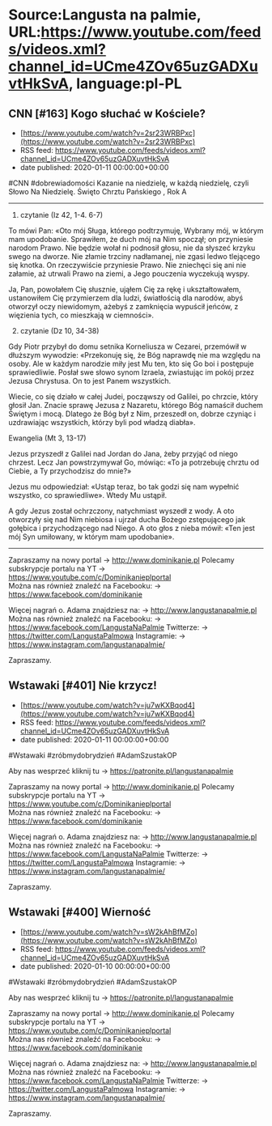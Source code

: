 # Source:Langusta na palmie, URL:https://www.youtube.com/feeds/videos.xml?channel_id=UCme4ZOv65uzGADXuvtHkSvA, language:pl-PL

## CNN [#163] Kogo słuchać w Kościele?
 - [https://www.youtube.com/watch?v=2sr23WRBPxc](https://www.youtube.com/watch?v=2sr23WRBPxc)
 - RSS feed: https://www.youtube.com/feeds/videos.xml?channel_id=UCme4ZOv65uzGADXuvtHkSvA
 - date published: 2020-01-11 00:00:00+00:00

#CNN #dobrewiadomości 
Kazanie na niedzielę, w każdą niedzielę, czyli Słowo Na Niedzielę.
Święto Chrztu Pańskiego , Rok A
______________________________________________

1. czytanie (Iz 42, 1-4. 6-7)

To mówi Pan:
«Oto mój Sługa, którego podtrzymuję, Wybrany mój, w którym mam upodobanie. Sprawiłem, że duch mój na Nim spoczął; on przyniesie narodom Prawo. Nie będzie wołał ni podnosił głosu, nie da słyszeć krzyku swego na dworze. Nie złamie trzciny nadłamanej, nie zgasi ledwo tlejącego się knotka. On rzeczywiście przyniesie Prawo. Nie zniechęci się ani nie załamie, aż utrwali Prawo na ziemi, a Jego pouczenia wyczekują wyspy.

Ja, Pan, powołałem Cię słusznie, ująłem Cię za rękę i ukształtowałem, ustanowiłem Cię przymierzem dla ludzi, światłością dla narodów, abyś otworzył oczy niewidomym, ażebyś z zamknięcia wypuścił jeńców, z więzienia tych, co mieszkają w ciemności».

2. czytanie (Dz 10, 34-38)

Gdy Piotr przybył do domu setnika Korneliusza w Cezarei, przemówił w dłuższym wywodzie: «Przekonuję się, że Bóg naprawdę nie ma względu na osoby. Ale w każdym narodzie miły jest Mu ten, kto się Go boi i postępuje sprawiedliwie. Posłał swe słowo synom Izraela, zwiastując im pokój przez Jezusa Chrystusa. On to jest Panem wszystkich.

Wiecie, co się działo w całej Judei, począwszy od Galilei, po chrzcie, który głosił Jan. Znacie sprawę Jezusa z Nazaretu, którego Bóg namaścił duchem Świętym i mocą. Dlatego że Bóg był z Nim, przeszedł on, dobrze czyniąc i uzdrawiając wszystkich, którzy byli pod władzą diabła».

Ewangelia (Mt 3, 13-17)

Jezus przyszedł z Galilei nad Jordan do Jana, żeby przyjąć od niego chrzest. Lecz Jan powstrzymywał Go, mówiąc: «To ja potrzebuję chrztu od Ciebie, a Ty przychodzisz do mnie?»

Jezus mu odpowiedział: «Ustąp teraz, bo tak godzi się nam wypełnić wszystko, co sprawiedliwe». Wtedy Mu ustąpił.

A gdy Jezus został ochrzczony, natychmiast wyszedł z wody. A oto otworzyły się nad Nim niebiosa i ujrzał ducha Bożego zstępującego jak gołębica i przychodzącego nad Niego. A oto głos z nieba mówił: «Ten jest mój Syn umiłowany, w którym mam upodobanie».
________________________________________
Zapraszamy na nowy portal 
→ http://www.dominikanie.pl
Polecamy subskrypcje portalu na YT
→ https://www.youtube.com/c/Dominikanieplportal  
Można nas również znaleźć na Facebooku: 
→ https://www.facebook.com/dominikanie

Więcej nagrań o. Adama znajdziesz na: 
→ http://www.langustanapalmie.pl
Można nas również znaleźć na Facebooku: 
→ https://www.facebook.com/LangustaNaPalmie
Twitterze: 
→ https://twitter.com/LangustaPalmowa
Instagramie: 
→ https://www.instagram.com/langustanapalmie/

Zapraszamy.

## Wstawaki [#401] Nie krzycz!
 - [https://www.youtube.com/watch?v=ju7wKXBqod4](https://www.youtube.com/watch?v=ju7wKXBqod4)
 - RSS feed: https://www.youtube.com/feeds/videos.xml?channel_id=UCme4ZOv65uzGADXuvtHkSvA
 - date published: 2020-01-11 00:00:00+00:00

#Wstawaki #zróbmydobrydzień #AdamSzustakOP

Aby nas wesprzeć kliknij tu → https://patronite.pl/langustanapalmie

Zapraszamy na nowy portal 
→ http://www.dominikanie.pl
Polecamy subskrypcje portalu na YT
→ https://www.youtube.com/c/Dominikanieplportal  
Można nas również znaleźć na Facebooku: 
→ https://www.facebook.com/dominikanie

Więcej nagrań o. Adama znajdziesz na: 
→ http://www.langustanapalmie.pl
Można nas również znaleźć na Facebooku: 
→ https://www.facebook.com/LangustaNaPalmie
Twitterze: 
→ https://twitter.com/LangustaPalmowa
Instagramie: 
→ https://www.instagram.com/langustanapalmie/

Zapraszamy.

## Wstawaki [#400] Wierność
 - [https://www.youtube.com/watch?v=sW2kAhBfMZo](https://www.youtube.com/watch?v=sW2kAhBfMZo)
 - RSS feed: https://www.youtube.com/feeds/videos.xml?channel_id=UCme4ZOv65uzGADXuvtHkSvA
 - date published: 2020-01-10 00:00:00+00:00

#Wstawaki #zróbmydobrydzień #AdamSzustakOP

Aby nas wesprzeć kliknij tu → https://patronite.pl/langustanapalmie

Zapraszamy na nowy portal 
→ http://www.dominikanie.pl
Polecamy subskrypcje portalu na YT
→ https://www.youtube.com/c/Dominikanieplportal  
Można nas również znaleźć na Facebooku: 
→ https://www.facebook.com/dominikanie

Więcej nagrań o. Adama znajdziesz na: 
→ http://www.langustanapalmie.pl
Można nas również znaleźć na Facebooku: 
→ https://www.facebook.com/LangustaNaPalmie
Twitterze: 
→ https://twitter.com/LangustaPalmowa
Instagramie: 
→ https://www.instagram.com/langustanapalmie/

Zapraszamy.

